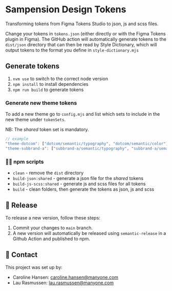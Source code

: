 # Sampension Design Tokens

Transforming tokens from Figma Tokens Studio to json, js and scss files.

Change your tokens in `tokens.json` (either directly or with the Figma Tokens plugin in Figma). The GitHub action will automatically generate tokens to the `dist/json` directory that can then be read by Style Dictionary, which will output tokens to the format you define in `style-dictionary.mjs`

## Generate tokens

1. `nvm use` to switch to the correct node version
2. `npm install` to install dependencies
3. `npm run build` to generate tokens

### Generate new theme tokens

To add a new theme go to `config.mjs` and list which sets to include in the new theme under `tokenSets`.

NB: The *shared* token set is mandatory.

```js
// example
"theme-dotcom": ["dotcom/semantic/typography", "dotcom/semantic/color"],
"theme-subbrand-a": ["subbrand-a/semantic/typography", "subbrand-a/semantic/color"],
```

### 🏃‍♀️ npm scripts

* `clean` - remove the `dist` directory
* `build-json:shared` - generate a json file for the *shared* tokens
* `build-js-scss:shared` - generate js and scss files for all tokens
* `build` - clean folders, then generate the tokens as json, js and scss

## 🚀 Release

To release a new version, follow these steps:

1. Commit your changes to `main` branch.
2. A new version will automatically be released using `semantic-release` in a Github Action and published to npm.

## 👋 Contact

This project was set up by:

* Caroline Hansen: [caroline.hansen@manyone.com](mailto:caroline.hansen@manyone.com)
* Lau Rasmussen: [lau.rasmussen@manyone.com](mailto:lau.rasmussen@manyone.com)
